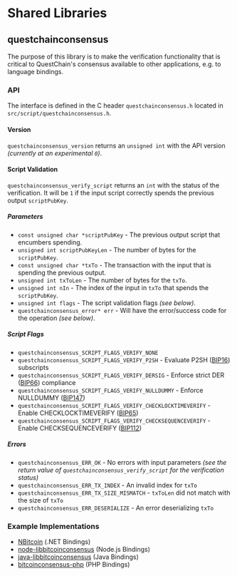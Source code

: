 Shared Libraries
================

## questchainconsensus

The purpose of this library is to make the verification functionality that is critical to QuestChain's consensus available to other applications, e.g. to language bindings.

### API

The interface is defined in the C header `questchainconsensus.h` located in  `src/script/questchainconsensus.h`.

#### Version

`questchainconsensus_version` returns an `unsigned int` with the API version *(currently at an experimental `0`)*.

#### Script Validation

`questchainconsensus_verify_script` returns an `int` with the status of the verification. It will be `1` if the input script correctly spends the previous output `scriptPubKey`.

##### Parameters
- `const unsigned char *scriptPubKey` - The previous output script that encumbers spending.
- `unsigned int scriptPubKeyLen` - The number of bytes for the `scriptPubKey`.
- `const unsigned char *txTo` - The transaction with the input that is spending the previous output.
- `unsigned int txToLen` - The number of bytes for the `txTo`.
- `unsigned int nIn` - The index of the input in `txTo` that spends the `scriptPubKey`.
- `unsigned int flags` - The script validation flags *(see below)*.
- `questchainconsensus_error* err` - Will have the error/success code for the operation *(see below)*.

##### Script Flags
- `questchainconsensus_SCRIPT_FLAGS_VERIFY_NONE`
- `questchainconsensus_SCRIPT_FLAGS_VERIFY_P2SH` - Evaluate P2SH ([BIP16](https://github.com/bitcoin/bips/blob/master/bip-0016.mediawiki)) subscripts
- `questchainconsensus_SCRIPT_FLAGS_VERIFY_DERSIG` - Enforce strict DER ([BIP66](https://github.com/bitcoin/bips/blob/master/bip-0066.mediawiki)) compliance
- `questchainconsensus_SCRIPT_FLAGS_VERIFY_NULLDUMMY` - Enforce NULLDUMMY ([BIP147](https://github.com/bitcoin/bips/blob/master/bip-0147.mediawiki))
- `questchainconsensus_SCRIPT_FLAGS_VERIFY_CHECKLOCKTIMEVERIFY` - Enable CHECKLOCKTIMEVERIFY ([BIP65](https://github.com/bitcoin/bips/blob/master/bip-0065.mediawiki))
- `questchainconsensus_SCRIPT_FLAGS_VERIFY_CHECKSEQUENCEVERIFY` - Enable CHECKSEQUENCEVERIFY ([BIP112](https://github.com/bitcoin/bips/blob/master/bip-0112.mediawiki))

##### Errors
- `questchainconsensus_ERR_OK` - No errors with input parameters *(see the return value of `questchainconsensus_verify_script` for the verification status)*
- `questchainconsensus_ERR_TX_INDEX` - An invalid index for `txTo`
- `questchainconsensus_ERR_TX_SIZE_MISMATCH` - `txToLen` did not match with the size of `txTo`
- `questchainconsensus_ERR_DESERIALIZE` - An error deserializing `txTo`

### Example Implementations
- [NBitcoin](https://github.com/NicolasDorier/NBitcoin/blob/master/NBitcoin/Script.cs#L814) (.NET Bindings)
- [node-libbitcoinconsensus](https://github.com/bitpay/node-libbitcoinconsensus) (Node.js Bindings)
- [java-libbitcoinconsensus](https://github.com/dexX7/java-libbitcoinconsensus) (Java Bindings)
- [bitcoinconsensus-php](https://github.com/Bit-Wasp/bitcoinconsensus-php) (PHP Bindings)
